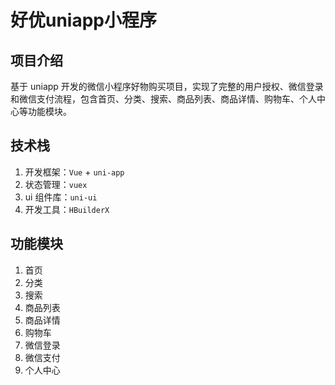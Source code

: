 # 好优uniapp小程序 

## 项目介绍
基于 uniapp 开发的微信小程序好物购买项目，实现了完整的用户授权、微信登录和微信支付流程，包含首页、分类、搜索、商品列表、商品详情、购物车、个人中心等功能模块。

## 技术栈

1. 开发框架：`Vue` + `uni-app`
2. 状态管理：`vuex`
3. ui 组件库：`uni-ui`
4. 开发工具：`HBuilderX`

## 功能模块

1. 首页
2. 分类
3. 搜索
4. 商品列表
5. 商品详情
6. 购物车
7. 微信登录
8. 微信支付
9. 个人中心



